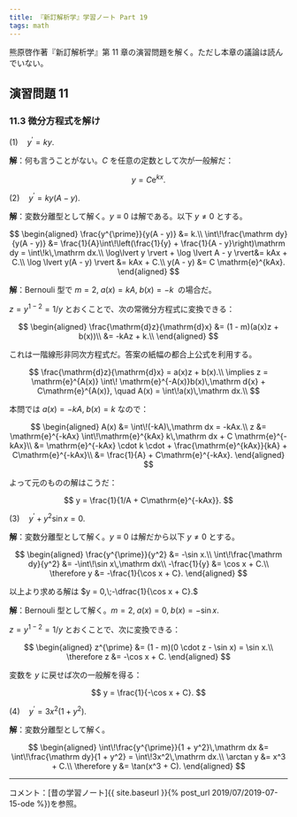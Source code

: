 ```yaml
---
title: 『新訂解析学』学習ノート Part 19
tags: math
---
```


熊原啓作著『新訂解析学』第 11 章の演習問題を解く。ただし本章の議論は読んでいない。

## 演習問題 11

### 11.3 微分方程式を解け

$(1) \quad y^\prime = ky.$

**解**：何も言うことがない。$C$ を任意の定数として次が一般解だ：

$$
y = C \mathrm{e}^{kx}.
$$

$(2) \quad y^\prime = ky(A - y).$

**解**：変数分離型として解く。$y \equiv 0$ は解である。以下 $y \ne 0$ とする。

$$
\begin{aligned}
    \frac{y^{\prime}}{y(A - y)} &= k.\\
    \int\!\frac{\mathrm dy}{y(A - y)}
    &= \frac{1}{A}\int\!\left(\frac{1}{y} + \frac{1}{A - y}\right)\mathrm dy = \int\!k\,\mathrm dx.\\
    \log\lvert y \rvert + \log \lvert A - y \rvert&= kAx + C.\\
    \log \lvert y(A - y) \rvert &= kAx + C.\\
    y(A - y) &= C \mathrm{e}^{kAx}.
\end{aligned}
$$

**解**：Bernouli 型で $m = 2,\;a(x) = kA,\;b(x) = -k\;$ の場合だ。

$z = y^{1 - 2} = 1/y$ とおくことで、次の常微分方程式に変換できる：

$$
\begin{aligned}
\frac{\mathrm{d}z}{\mathrm{d}x} &= (1 - m)(a(x)z + b(x))\\
&= -kAz + k.\\
\end{aligned}
$$

これは一階線形非同次方程式だ。答案の紙幅の都合上公式を利用する。

$$
\frac{\mathrm{d}z}{\mathrm{d}x} = a(x)z + b(x).\\
\implies z = \mathrm{e}^{A(x)} \int\! \mathrm{e}^{-A(x)}b(x)\,\mathrm d{x} + C\mathrm{e}^{A(x)}, \quad A(x) = \int\!a(x)\,\mathrm dx.\\
$$

本問では $a(x) = -kA,\;b(x) = k$ なので：

$$
\begin{aligned}
A(x) &= \int\!(-kA)\,\mathrm dx = -kAx.\\
z &= \mathrm{e}^{-kAx} \int\!\mathrm{e}^{kAx} k\,\mathrm dx + C \mathrm{e}^{-kAx}\\
&= \mathrm{e}^{-kAx} \cdot k \cdot + \frac{\mathrm{e}^{kAx}}{kA} + C\mathrm{e}^{-kAx}\\
&= \frac{1}{A} + C\mathrm{e}^{-kAx}.
\end{aligned}
$$

よって元のものの解はこうだ：

$$
y = \frac{1}{1/A + C\mathrm{e}^{-kAx}}.
$$

$(3) \quad y^\prime + y^2\sin x = 0.$

**解**：変数分離型として解く。$y \equiv 0$ は解だから以下 $y \ne 0$ とする。

$$
\begin{aligned}
    \frac{y^{\prime}}{y^2} &= -\sin x.\\
    \int\!\frac{\mathrm dy}{y^2} &= -\int\!\sin x\,\mathrm dx\\
    -\frac{1}{y} &= \cos x + C.\\
    \therefore y &= -\frac{1}{\cos x + C}.
\end{aligned}
$$

以上より求める解は $y = 0,\;-\dfrac{1}{\cos x + C}.$

**解**：Bernouli 型として解く。$m = 2,\;a(x) = 0,\;b(x) = -\sin x.$

$z = y^{1 - 2} = 1/y$ とおくことで、次に変換できる：

$$
\begin{aligned}
z^{\prime} &= (1 - m)(0 \cdot z - \sin x) = \sin x.\\
\therefore z &= -\cos x + C.
\end{aligned}
$$

変数を $y$ に戻せば次の一般解を得る：

$$
y = \frac{1}{-\cos x + C}.
$$

$(4) \quad y^\prime = 3x^2(1 + y^2).$

**解**：変数分離型として解く。

$$
\begin{aligned}
\int\!\frac{y^{\prime}}{1 + y^2}\,\mathrm dx &= \int\!\frac{\mathrm dy}{1 + y^2} = \int\!3x^2\,\mathrm dx.\\
\arctan y &= x^3 + C.\\
\therefore y &= \tan(x^3 + C).
\end{aligned}
$$

----

コメント：[昔の学習ノート]{{ site.baseurl }}{% post_url 2019/07/2019-07-15-ode %})を参照。
